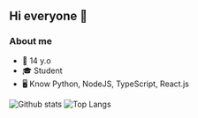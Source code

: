 ## Hi everyone 👋

### About me
- 🎂 14 y.o
- 🎓 Student
- 🖥 Know Python, NodeJS, TypeScript, React.js

![Github stats](https://github-readme-stats.vercel.app/api?username=hdsujnb)
![Top Langs](https://github-readme-stats.vercel.app/api/top-langs/?username=hdsujnb)
